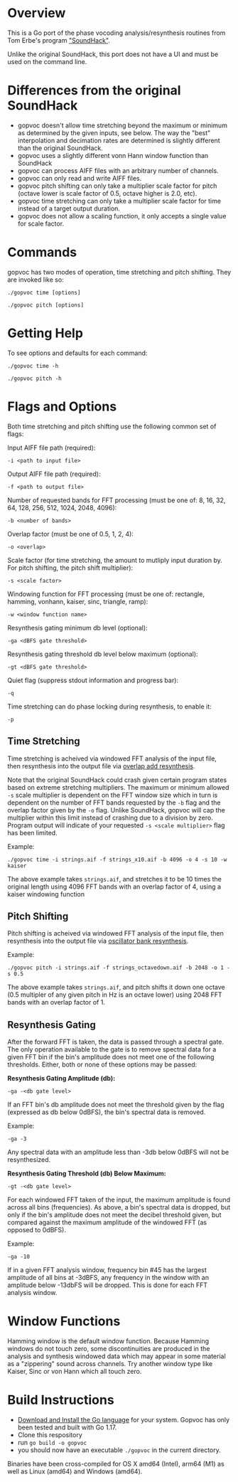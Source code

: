 # Overview

This is a Go port of the phase vocoding analysis/resynthesis routines from Tom Erbe's program ["SoundHack"](https://github.com/tomerbe/SoundHack).

Unlike the original SoundHack, this port does not have a UI and must be used on the command line.

# Differences from the original SoundHack

* gopvoc doesn't allow time stretching beyond the maximum or minimum as determined by the given inputs, see below. The way the "best" interpolation and decimation rates are determined is slightly different than the original SoundHack.
* gopvoc uses a slightly different vonn Hann window function than SoundHack
* gopvoc can process AIFF files with an arbitrary number of channels.
* gopvoc can only read and write AIFF files.
* gopvoc pitch shifting can only take a multiplier scale factor for pitch (octave lower is scale factor of 0.5, octave higher is 2.0, etc).
* gopvoc time stretching can only take a multiplier scale factor for time instead of a target output duration.
* gopvoc does not allow a scaling function, it only accepts a single value for scale factor.

# Commands

gopvoc has two modes of operation, time stretching and pitch shifting. They are invoked like so:

`./gopvoc time [options]`

`./gopvoc pitch [options]`

# Getting Help

To see options and defaults for each command:

`./gopvoc time -h`

`./gopvoc pitch -h`

# Flags and Options

Both time stretching and pitch shifting use the following common set of flags:

Input AIFF file path (required):

`-i <path to input file>`

Output AIFF file path (required):

`-f <path to output file>`

Number of requested bands for FFT processing (must be one of: 8, 16, 32, 64, 128, 256, 512, 1024, 2048, 4096):

`-b <number of bands>`

Overlap factor (must be one of 0.5, 1, 2, 4):

`-o <overlap>`

Scale factor (for time stretching, the amount to mutliply input duration by. For pitch shifting, the pitch shift multiplier):

`-s <scale factor>`

Windowing function for FFT processing (must be one of: rectangle, hamming, vonhann, kaiser, sinc, triangle, ramp):

`-w <window function name>`

Resynthesis gating minimum db level (optional):

`-ga <dBFS gate threshold>`

Resynthesis gating threshold db level below maximum (optional):

`-gt <dBFS gate threshold>`

Quiet flag (suppress stdout information and progress bar):

`-q`

Time stretching can do phase locking during resynthesis, to enable it:

`-p`

## Time Stretching

Time stretching is acheived via windowed FFT analysis of the input file, then resynthesis into the output file via [overlap add resynthesis](https://ccrma.stanford.edu/~jos/parshl/Overlap_Add_Synthesis.html).

Note that the original SoundHack could crash given certain program states based on extreme stretching multipliers. The maximum or minimum allowed `-s` scale multiplier is dependent on the FFT window size which in turn is dependent on the number of FFT bands requested by the `-b` flag and the overlap factor given by the `-o` flag. Unlike SoundHack, gopvoc will cap the multiplier within this limit instead of crashing due to a division by zero. Program output will indicate of your requested `-s <scale multiplier>` flag has been limited.

Example:

`./gopvoc time -i strings.aif -f strings_x10.aif -b 4096 -o 4 -s 10 -w kaiser`

The above example takes `strings.aif`, and stretches it to be 10 times the original length using 4096 FFT bands with an overlap factor of 4, using a kaiser windowing function

## Pitch Shifting

Pitch shifting is acheived via windowed FFT analysis of the input file, then resynthesis into the output file via [oscillator bank resynthesis](https://en.wikipedia.org/wiki/Additive_synthesis#Oscillator_bank_synthesis).

Example:

`./gopvoc pitch -i strings.aif -f strings_octavedown.aif -b 2048 -o 1 -s 0.5`

The above example takes `strings.aif`, and pitch shifts it down one octave (0.5 multipler of any given pitch in Hz is an octave lower) using 2048 FFT bands with an overlap factor of 1.

## Resynthesis Gating

After the forward FFT is taken, the data is passed through a spectral gate. The only operation available to the gate is to remove spectral data for a given FFT bin if the bin's amplitude does not meet one of the following thresholds. Either, both or none of these options may be passed:

**Resynthesis Gating Amplitude (db):**

`-ga -<db gate level>`

If an FFT bin's db amplitude does not meet the threshold given by the flag (expressed as db below 0dBFS), the bin's spectral data is removed.

Example:

`-ga -3`

Any spectral data with an amplitude less than -3db below 0dBFS will not be resynthesized.

**Resynthesis Gating Threshold (db) Below Maximum:**

`-gt -<db gate level>`

For each windowed FFT taken of the input, the maximum amplitude is found across all bins (frequencies). As above, a bin's spectral data is dropped, but only if the bin's amplitude does not meet the decibel threshold given, but compared against the maximum amplitude of the windowed FFT (as opposed to 0dBFS).

Example:

`-ga -10`

If in a given FFT analysis window, frequency bin #45 has the largest amplitude of all bins at -3dBFS, any frequency in the window with an amplitude below -13dbFS will be dropped. This is done for each FFT analysis window.

# Window Functions

Hamming window is the default window function. Because Hamming windows do not touch zero, some discontinuities are produced in the analysis and synthesis windowed data which may appear in some material as a "zippering" sound across channels. Try another window type like Kaiser, Sinc or von Hann which all touch zero.

# Build Instructions

* [Download and Install the Go language](https://go.dev/) for your system. Gopvoc has only been tested and built with Go 1.17.
* Clone this respository
* run `go build -o gopvoc`
* you should now have an executable `./gopvoc` in the current directory.

Binaries have been cross-compiled for OS X amd64 (Intel), arm64 (M1) as well as Linux (amd64) and Windows (amd64).

